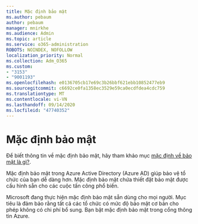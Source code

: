 ```yaml
---
title: Mặc định bảo mật
ms.author: pebaum
author: pebaum
manager: mnirkhe
ms.audience: Admin
ms.topic: article
ms.service: o365-administration
ROBOTS: NOINDEX, NOFOLLOW
localization_priority: Normal
ms.collection: Adm_O365
ms.custom:
- "3153"
- "9001193"
ms.openlocfilehash: e0136705cb17e69c3b26bbf621ebb10852477eb9
ms.sourcegitcommit: c6692ce0fa1358ec3529e59ca0ecdfdea4cdc759
ms.translationtype: MT
ms.contentlocale: vi-VN
ms.lasthandoff: 09/14/2020
ms.locfileid: "47740352"
---
```

# <a name="security-defaults"></a>Mặc định bảo mật

Để biết thông tin về mặc định bảo mật, hãy tham khảo mục [mặc định về bảo mật là gì?](https://docs.microsoft.com/azure/active-directory/conditional-access/concept-conditional-access-security-defaults).

Mặc định bảo mật trong Azure Active Directory (Azure AD) giúp bảo vệ tổ chức của bạn dễ dàng hơn. Mặc định bảo mật chứa thiết đặt bảo mật được cấu hình sẵn cho các cuộc tấn công phổ biến.

Microsoft đang thực hiện mặc định bảo mật sẵn dùng cho mọi người. Mục tiêu là đảm bảo rằng tất cả các tổ chức có mức độ bảo mật cơ bản cho phép không có chi phí bổ sung. Bạn bật mặc định bảo mật trong cổng thông tin Azure.

